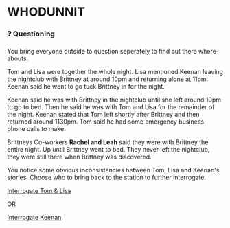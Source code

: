 # WHODUNNIT

### ❓ Questioning 

You bring everyone outside to question seperately to find out there where-abouts.

Tom and Lisa were together the whole night. Lisa mentioned Keenan leaving the nightclub with Brittney at around 10pm and returning alone at 11pm. Keenan said he went to go tuck Brittney in for the night. 

Keenan said he was with Brittney in the nightclub until she left around 10pm to go to bed. Then he said he was with Tom and Lisa for the remainder of the night. Keenan stated that Tom left shortly after Brittney and then returned around 1130pm. Tom said he had some emergency business phone calls to make. 

Brittneys Co-workers **Rachel and Leah** said they were with Brittney the entire night. Up until Brittney went to bed. They never left the nightclub, they were still there when Brittney was discovered. 

You notice some obvious inconsistencies between Tom, Lisa and Keenan's stories. Choose who to bring back to the station to further interrogate. 


[Interrogate Tom & Lisa](./scene3A.md)

OR

[Interrogate Keenan](./scene3B.md)



